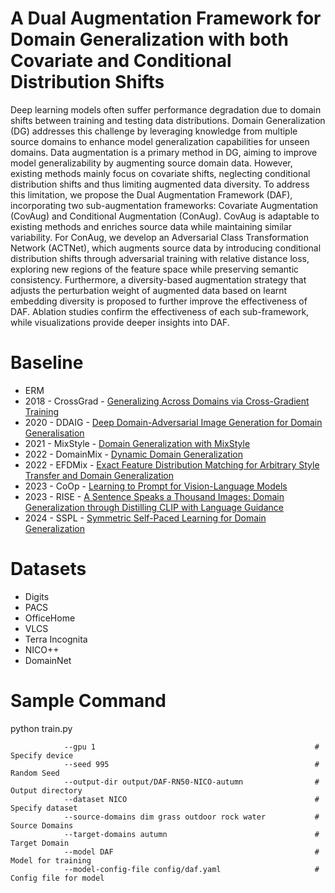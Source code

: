 # A Dual Augmentation Framework for Domain Generalization with both Covariate and Conditional Distribution Shifts

Deep learning models often suffer performance degradation due to domain shifts between training and testing data distributions.
Domain Generalization (DG) addresses this challenge by leveraging knowledge from multiple source domains to enhance model generalization capabilities for unseen domains.
Data augmentation is a primary method in DG, aiming to improve model generalizability by augmenting source domain data.
However, existing methods mainly focus on covariate shifts, neglecting conditional distribution shifts and thus limiting augmented data diversity.
To address this limitation, we propose the Dual Augmentation Framework (DAF), incorporating two sub-augmentation frameworks: Covariate Augmentation (CovAug) and Conditional Augmentation (ConAug).
CovAug is adaptable to existing methods and enriches source data while maintaining similar variability.
For ConAug, we develop an Adversarial Class Transformation Network (ACTNet), which augments source data by introducing conditional distribution shifts through adversarial training with relative distance loss, exploring new regions of the feature space while preserving semantic consistency.
Furthermore, a diversity-based augmentation strategy that adjusts the perturbation weight of augmented data based on learnt embedding diversity is proposed to further improve the effectiveness of DAF.
Ablation studies confirm the effectiveness of each sub-framework, while visualizations provide deeper insights into DAF.

# Baseline
* ERM
* 2018 - CrossGrad - [Generalizing Across Domains via Cross-Gradient Training](https://openreview.net/forum?id=r1Dx7fbCW)
* 2020 - DDAIG - [Deep Domain-Adversarial Image Generation for Domain Generalisation](https://arxiv.org/abs/2003.06054)
* 2021 - MixStyle - [Domain Generalization with MixStyle](https://openreview.net/forum?id=6xHJ37MVxxp)
* 2022 - DomainMix - [Dynamic Domain Generalization](https://arxiv.org/abs/2205.13913)
* 2022 - EFDMix - [Exact Feature Distribution Matching for Arbitrary Style Transfer and Domain Generalization](https://arxiv.org/abs/2203.07740)
* 2023 - CoOp - [Learning to Prompt for Vision-Language Models](https://openreview.net/forum?id=OgCcfc1m0TO)
* 2023 - RISE - [A Sentence Speaks a Thousand Images: Domain Generalization through Distilling CLIP with Language Guidance](https://openaccess.thecvf.com/content/ICCV2023/html/Huang_A_Sentence_Speaks_a_Thousand_Images_Domain_Generalization_through_Distilling_ICCV_2023_paper.html)
* 2024 - SSPL -  [Symmetric Self-Paced Learning for Domain Generalization](https://ojs.aaai.org/index.php/AAAI/article/view/29639)

# Datasets
* Digits
* PACS
* OfficeHome
* VLCS
* Terra Incognita
* NICO++
* DomainNet

# Sample Command

python train.py

                --gpu 1                                                 # Specify device
                --seed 995                                              # Random Seed
                --output-dir output/DAF-RN50-NICO-autumn                # Output directory 
                --dataset NICO                                          # Specify dataset
                --source-domains dim grass outdoor rock water           # Source Domains
                --target-domains autumn                                 # Target Domain
                --model DAF                                             # Model for training
                --model-config-file config/daf.yaml                     # Config file for model

